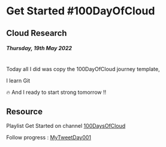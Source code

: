 <!-- This is a template you can use for quick progress days. It removes a lot of the steps we encourage you to share in the longer template 000-DAY-ARTICLE-LONG-TEMPLATE.MD-->

 # **Get Started #100DayOfCloud**

## Cloud Research

##### Thursday, 19th May 2022
#
Today all I did was copy the 100DayOfCloud journey template, 

I learn Git

🔥 And I ready to start strong tomorrow !!  

## Resource
Playlist Get Started on channel [100DaysOfCloud](https://www.youtube.com/playlist?list=PLEF6pxCxNXw2hkVzyAKOL5J1AqtCejVG_) 

Follow progress : [MyTweetDay001](https://twitter.com/dianazunii)
